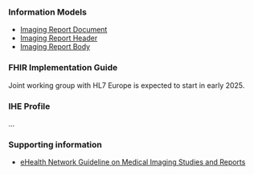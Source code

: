### Information Models
- [Imaging Report Document](StructureDefinition-EHDSImagingReport)
- [Imaging Report Header](StructureDefinition-EHDSImagingReportHeader)
- [Imaging Report Body](StructureDefinition-EHDSImagingReportBody)


### FHIR Implementation Guide

Joint working group with HL7 Europe is expected to start in early 2025.

### IHE Profile
...

### Supporting information
- [eHealth Network Guideline on Medical Imaging Studies and Reports](https://health.ec.europa.eu/document/download/0079ad26-8f8f-435b-9472-3cd8625f4220_en?filename=ehn_mi_guidelines_en.pdf)
